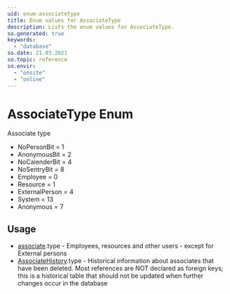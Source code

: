 ```yaml
---
uid: enum-associatetype
title: Enum values for AssociateType
description: Lists the enum values for AssociateType.
so.generated: true
keywords:
  - "database"
so.date: 21.03.2021
so.topic: reference
so.envir:
  - "onsite"
  - "online"
---
```


# AssociateType Enum

Associate type

* NoPersonBit = 1
* AnonymousBit = 2
* NoCalenderBit = 4
* NoSentryBit = 8
* Employee = 0
* Resource = 1
* ExternalPerson = 4
* System = 13
* Anonymous = 7

## Usage

* [associate](../associate.md).type - Employees, resources and other users - except for External persons
* [AssociateHistory](../associatehistory.md).type - Historical information about associates that have been deleted. Most references are NOT declared as foreign keys; this is a historical table that should not be updated when further changes occur in the database
